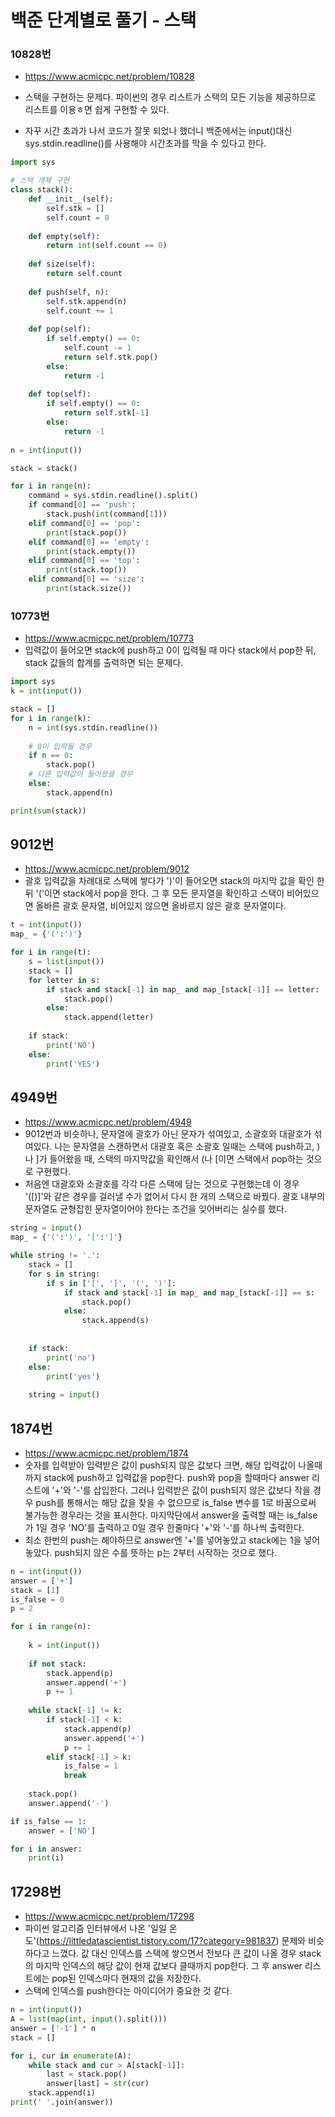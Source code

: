 # 백준 단계별로 풀기 - 스택

### 10828번 

- https://www.acmicpc.net/problem/10828

- 스택을 구현하는 문제다. 파이썬의 경우 리스트가 스택의 모든 기능을 제공하므로 리스트를 이용ㅎ면 쉽게 구현할 수 있다.
- 자꾸 시간 초과가 나서 코드가 잘못 되었나 했더니 백준에서는 input()대신 sys.stdin.readline()를 사용해야 시간초과를 막을 수 있다고 한다.

```python
import sys

# 스택 개체 구현
class stack():
    def __init__(self):
        self.stk = []
        self.count = 0
    
    def empty(self):
        return int(self.count == 0)
    
    def size(self):
        return self.count
    
    def push(self, n):
        self.stk.append(n)
        self.count += 1
    
    def pop(self):
        if self.empty() == 0:
            self.count -= 1
            return self.stk.pop()
        else:
            return -1
    
    def top(self):
        if self.empty() == 0:
            return self.stk[-1]
        else:
            return -1
        
n = int(input())

stack = stack()

for i in range(n):
    command = sys.stdin.readline().split()
    if command[0] == 'push':
        stack.push(int(command[1]))
    elif command[0] == 'pop':
        print(stack.pop())
    elif command[0] == 'empty':
        print(stack.empty())
    elif command[0] == 'top':
        print(stack.top())
    elif command[0] == 'size':
        print(stack.size())
```

 



### 10773번 

- https://www.acmicpc.net/problem/10773
- 입력값이 들어오면 stack에 push하고 0이 입력될 때 마다 stack에서 pop한 뒤, stack 값들의 합계를 출력하면 되는 문제다.

```python
import sys
k = int(input())

stack = []
for i in range(k):
    n = int(sys.stdin.readline())
    
    # 0이 입력될 경우
    if n == 0:
        stack.pop()
    # 다른 입력값이 들어왔을 경우
    else:
        stack.append(n)

print(sum(stack))
```



## 9012번

- https://www.acmicpc.net/problem/9012
- 괄호 입력값을 차례대로 스택에 쌓다가 ')'이 들어오면 stack의 마지막 값을 확인 한 뒤 '('이면 stack에서 pop을 한다. 그 후 모든 문자열을 확인하고 스택이 비어있으면 올바른 괄호 문자열, 비어있지 않으면 올바르지 않은 괄호 문자열이다.

```python
t = int(input())
map_ = {'(':')'}

for i in range(t):
    s = list(input())
    stack = []
    for letter in s:
        if stack and stack[-1] in map_ and map_[stack[-1]] == letter:
            stack.pop()
        else:
            stack.append(letter)
    
    if stack:
        print('NO')
    else:
        print('YES')
```



## 4949번

- https://www.acmicpc.net/problem/4949
- 9012번과 비슷하나, 문자열에 괄호가 아닌 문자가 섞여있고, 소괄호와 대괄호가 섞여있다. 나는 문자열을 스캔하면서 대괄호 혹은 소괄호 일때는 스택에 push하고, )나 ]가 들어왔을 때, 스택의 마지막값을 확인해서 (나 [이면 스택에서 pop하는 것으로 구현했다.
- 처음엔 대괄호와 소괄호를 각각 다른 스택에 담는 것으로 구현했는데 이 경우 '([)]'와 같은 경우를 걸러낼 수가 없어서 다시 한 개의 스택으로 바꿨다. 괄호 내부의 문자열도 균형잡힌 문자열이어야 한다는 조건을 잊어버리는 실수를 했다.

```python
string = input()
map_ = {'(':')', '[':']'}

while string != '.':
    stack = []
    for s in string:
        if s in ['[', ']', '(', ')']:
            if stack and stack[-1] in map_ and map_[stack[-1]] == s:
                stack.pop()
            else:
                stack.append(s)
        
    
    if stack:
        print('no')
    else:
        print('yes')
    
    string = input()
```



## 1874번

- https://www.acmicpc.net/problem/1874
- 숫자를 입력받아 입력받은 값이 push되지 않은 값보다 크면, 해당 입력값이 나올때까지 stack에 push하고 입력값을 pop한다. push와 pop을 할때마다 answer 리스트에 '+'와 '-'를 삽입한다. 그러나 입력받은 값이 push되지 않은 값보다 작을 경우 push를 통해서는 해당 값을 찾을 수 없으므로 is_false 변수를 1로 바꿈으로써 불가능한 경우라는 것을 표시한다. 마지막단에서 answer을 출력할 때는 is_false가 1일 경우 'NO'를 출력하고 0일 경우 한줄마다 '+'와 '-'를 하나씩 출력한다.
- 최소 한번의 push는 해야하므로 answer엔 '+'를 넣어놓았고 stack에는 1을 넣어놓았다. push되지 않은 수를 뜻하는 p는 2부터 시작하는 것으로 했다.

```python
n = int(input())
answer = ['+']
stack = [1]
is_false = 0
p = 2

for i in range(n):
        
    k = int(input())
    
    if not stack:
        stack.append(p)
        answer.append('+')
        p += 1
    
    while stack[-1] != k:
        if stack[-1] < k:
            stack.append(p)
            answer.append('+')
            p += 1
        elif stack[-1] > k:
            is_false = 1
            break
    
    stack.pop()
    answer.append('-')

if is_false == 1:
    answer = ['NO']

for i in answer:
    print(i)
```



## 17298번

- https://www.acmicpc.net/problem/17298
- 파이썬 알고리즘 인터뷰에서 나온 '일일 온도'(https://littledatascientist.tistory.com/17?category=981837) 문제와 비슷하다고 느꼈다. 값 대신 인덱스를 스택에 쌓으면서 전보다 큰 값이 나올 경우 stack의 마지막 인덱스의 해당 값이 현재 값보다 클때까지 pop한다. 그 후 answer 리스트에는 pop된 인덱스마다 현재의 값을 저장한다.
- 스택에 인덱스를 push한다는 아이디어가 중요한 것 같다.

```python
n = int(input())
A = list(map(int, input().split()))
answer = ['-1'] * n
stack = []

for i, cur in enumerate(A):
    while stack and cur > A[stack[-1]]:
        last = stack.pop()
        answer[last] = str(cur)
    stack.append(i)
print(' '.join(answer))
```

